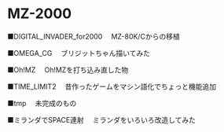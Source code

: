 # MZ-2000

■DIGITAL_INVADER_for2000
　MZ-80K/Cからの移植

■OMEGA_CG
　ブリジットちゃん描いてみた

■Oh!MZ
　Oh!MZを打ち込み直した物
 
■TIME_LIMIT2
　昔作ったゲームをマシン語化でちょっと機能追加
 
■tmp
　未完成のもの
 
■ミランダでSPACE連射
　ミランダをいろいろ改造してみた
